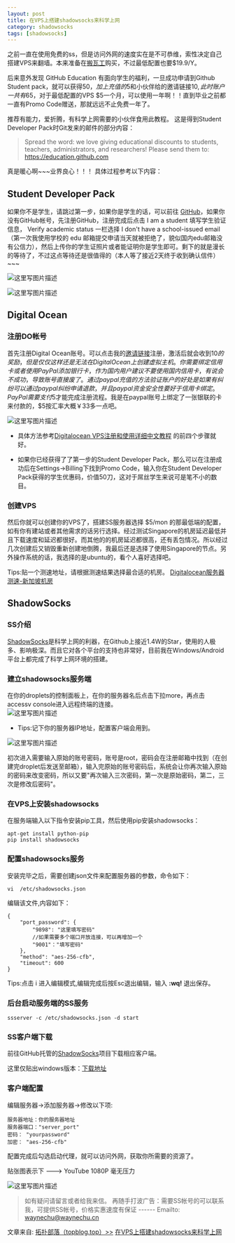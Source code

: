 ```yaml
---
layout: post
title: 在VPS上搭建shadowsocks来科学上网
category: shadowsocks
tags: [shadowsocks]
---
```


之前一直在使用免费的ss，但是访问外网的速度实在是不可恭维，索性决定自己搭建VPS来翻墙。本来准备在[搬瓦工](https://bandwagonhost.com/)购买，不过最低配置也要$19.9/Y。  

后来意外发现 GitHub Education 有面向学生的福利，一旦成功申请到Github Student pack，就可以获得$50，加上充值的$5和小伙伴给的邀请链接$10,此时账户一共有$65，对于最低配置的VPS $5一个月，可以使用一年啊！！直到毕业之前都一直有Promo Code赠送，那就远远不止免费一年了。

推荐有能力，爱折腾，有科学上网需要的小伙伴食用此教程。
这是得到Student Developer Pack时Git发来的邮件的部分内容：

> Spread the word: we love giving educational discounts to students, teachers, administrators, and researchers! Please send them to:  
        https://education.github.com 

真是暖心啊~~~业界良心！！！
具体过程参考以下内容：

## Student Developer Pack

如果你不是学生，请跳过第一步，如果你是学生的话，可以前往 [GitHub](https://education.github.com/)，如果你没有GitHub帐号，先注册GitHub，注册完成后点击 I am a student 填写学生验证信息， Verify academic status 一栏选择 
I don't have a school-issued email （第一次我使用学校的 edu 邮箱提交申请当天就被拒绝了，貌似国内edu邮箱没有公信力），然后上传你的学生证照片或者能证明你是学生即可。剩下的就是漫长的等待了，不过这点等待还是很值得的（本人等了接近2天终于收到确认信件）~~~


![这里写图片描述](http://img.blog.csdn.net/20160816164348813)

![这里写图片描述](http://img.blog.csdn.net/20160816164637677)

##  Digital Ocean

### 注册DO帐号

首先注册Digital Ocean账号。可以点击我的[邀请链接](https://m.do.co/c/6d3c33c4b39e)注册，激活后就会收到$10的奖励，但是仅仅这样还是无法在Digital Ocean上创建虚拟主机。你需要绑定信用卡或者使用PayPal添加银行卡，作为国内用户建议不要使用国内信用卡，有说会不成功，导致账号直接废了。通过paypal充值的方法验证账户的好处是如果有纠纷可以通过paypal纠纷申请退款，并且paypal资金安全性要好于信用卡绑定。PayPal需要支付$5才能完成注册流程。我是在paypal账号上绑定了一张银联的卡来付款的，$5按汇率大概￥33多一点吧。

![这里写图片描述](http://img.blog.csdn.net/20160816161413413)

* 具体方法参考[Digitalocean VPS注册和使用详细中文教程](http://www.hi8688.com/695.html) 的前四个步骤就好。

* 如果你已经获得了了第一步的Student Developer Pack，那么可以在注册成功后在Settings->Billing下找到Promo Code，输入你在Student Developer Pack获得的学生优惠码，价值50刀，这对于屌丝学生来说可是笔不小的数目。

### 创建VPS

然后你就可以创建你的VPS了，搭建SS服务器选择 $5/mon 的那最低端的配置，如有你有建站或者其他需求的话另行选择。经过测试Singapore的机房延迟最低并且下载速度和延迟都很好。而其他的的机房延迟都很高，还有丢包情况。所以经过几次创建后又销毁重新创建地倒腾，我最后还是选择了使用Singapore的节点。另外操作系统的话，我选择的是ubuntu的，看个人喜好选择吧。

Tips:贴一个测速地址，请根据测速结果选择最合适的机房。 [Digitalocean服务器测速-新加坡机房](http://speedtest-sgp1.digitalocean.com/)

## ShadowSocks

### SS介绍
[ShadowSocks](https://github.com/shadowsocks)是科学上网的利器，在Github上接近1.4W的Star，使用的人极多、影响极深。而且它对各个平台的支持也非常好，目前我在Windows/Android平台上都完成了科学上网环境的搭建。

### 建立shadowsocks服务端

在你的droplets的控制面板上，在你的服务器名后点击下拉more，再点击accessv console进入远程终端的连接。  
![这里写图片描述](http://img.blog.csdn.net/20160816163553145)

*  Tips:记下你的服务器IP地址，配置客户端会用到。

![这里写图片描述](http://img.blog.csdn.net/20160816163154280)

初次进入需要输入原始的账号密码，账号是root，密码会在注册邮箱中找到（在创建完droplet后发送至邮箱），输入完原始的账号密码后，系统会让你再次输入原始的密码来改变密码，所以又要"再次输入三次密码，第一次是原始密码，第二，三次是修改后密码"。

### 在VPS上安装shadowsocks

在服务端输入以下指令安装pip工具，然后使用pip安装shadowsocks：

```shell
apt-get install python-pip
pip install shadowsocks
```

### 配置shadowsocks服务

安装完毕之后，需要创建json文件来配置服务器的参数，命令如下：
 
```
vi  /etc/shadowsocks.json
```
编辑该文件,内容如下：

```shell
{
    "port_password": {
        "9898": "这里填写密码"
        //如果需要多个端口开放连接，可以再增加一个
        "9001"："填写密码"
    },
    "method": "aes-256-cfb",
    "timeout": 600
}
```

Tips:点击 i 进入编辑模式,编辑完成后按Esc退出编辑，输入 **:wq!** 退出保存。


### 后台启动服务端的SS服务


```shell
ssserver -c /etc/shadowsocks.json -d start
```

###  SS客户端下载

前往GitHub托管的[ShadowSocks](https://github.com/shadowsocks)项目下载相应客户端。  

这里仅贴出windows版本：[下载地址](https://github.com/shadowsocks/shadowsocks-windows/releases/download/3.4.3/Shadowsocks-3.4.3.zip)

###  客户端配置

编辑服务器->添加服务器->修改以下项:

```
服务器地址：你的服务器地址
服务器端口："server_port"
密码： "yourpassword"
加密： "aes-256-cfb"
```

配置完成后勾选启动代理，就可以访问外网，获取你所需要的资源了。


贴张图表示下 ---> YouTube 1080P 毫无压力

![这里写图片描述](http://img.blog.csdn.net/20160819235904373)


> 如有疑问请留言或者给我来信。  再随手打波广告：需要SS帐号的可以联系我，可提供SS帐号，价格实惠速度有保证
>------ Emailto: waynechu@waynechu.cn

文章来自:  [拓扑部落（topblog.top）>>](http://www.topblog.top) [在VPS上搭建shadowsocks来科学上网](http://www.topblog.top/?p=60)
